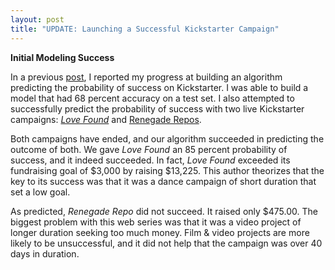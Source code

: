 ```yaml
---
layout: post
title: "UPDATE: Launching a Successful Kickstarter Campaign"
---
```


**Initial Modeling Success**

In a previous [post](https://mistercoffey.github.io/Kickster/), I reported my progress at building an algorithm predicting the probability of success on Kickstarter. I was able to build a model that had 68 percent accuracy on a test set. I also attempted to successfully predict the probability of success with two live Kickstarter campaigns: [*Love Found*](https://www.kickstarter.com/projects/makehistory/lovefound-by-jon-rua) and [Renegade Repos](https://www.kickstarter.com/projects/1707992326/renegade-repos-web-show?ref=nav_search).

Both campaigns have ended, and our algorithm succeeded in predicting the outcome of both. We gave *Love Found* an 85 percent probability of success, and it indeed succeeded. In fact, *Love Found* exceeded its fundraising goal of $3,000 by raising $13,225. This author theorizes that the key to its success was that it was a dance campaign of short duration that set a low goal.

As predicted, *Renegade Repo* did not succeed. It raised only $475.00. The biggest problem with this web series was that it was a video project of longer duration seeking too much money. Film & video projects are more likely to be unsuccessful, and it did not help that the campaign was over 40 days in duration.
